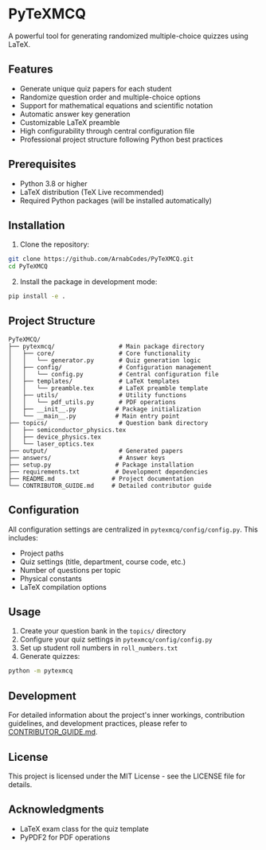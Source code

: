 # PyTeXMCQ

A powerful tool for generating randomized multiple-choice quizzes using LaTeX.

## Features

- Generate unique quiz papers for each student
- Randomize question order and multiple-choice options
- Support for mathematical equations and scientific notation
- Automatic answer key generation
- Customizable LaTeX preamble
- High configurability through central configuration file
- Professional project structure following Python best practices

## Prerequisites

- Python 3.8 or higher
- LaTeX distribution (TeX Live recommended)
- Required Python packages (will be installed automatically)

## Installation

1. Clone the repository:
```bash
git clone https://github.com/ArnabCodes/PyTeXMCQ.git
cd PyTeXMCQ
```

2. Install the package in development mode:
```bash
pip install -e .
```

## Project Structure

```
PyTeXMCQ/
├── pytexmcq/                  # Main package directory
│   ├── core/                  # Core functionality
│   │   └── generator.py       # Quiz generation logic
│   ├── config/                # Configuration management
│   │   └── config.py          # Central configuration file
│   ├── templates/             # LaTeX templates
│   │   └── preamble.tex       # LaTeX preamble template
│   ├── utils/                 # Utility functions
│   │   └── pdf_utils.py       # PDF operations
│   ├── __init__.py           # Package initialization
│   └── __main__.py           # Main entry point
├── topics/                    # Question bank directory
│   ├── semiconductor_physics.tex
│   ├── device_physics.tex
│   └── laser_optics.tex
├── output/                    # Generated papers
├── answers/                   # Answer keys
├── setup.py                  # Package installation
├── requirements.txt          # Development dependencies
├── README.md                # Project documentation
└── CONTRIBUTOR_GUIDE.md     # Detailed contributor guide
```

## Configuration

All configuration settings are centralized in `pytexmcq/config/config.py`. This includes:
- Project paths
- Quiz settings (title, department, course code, etc.)
- Number of questions per topic
- Physical constants
- LaTeX compilation options

## Usage

1. Create your question bank in the `topics/` directory
2. Configure your quiz settings in `pytexmcq/config/config.py`
3. Set up student roll numbers in `roll_numbers.txt`
4. Generate quizzes:
```bash
python -m pytexmcq
```

## Development

For detailed information about the project's inner workings, contribution guidelines, and development practices, please refer to [CONTRIBUTOR_GUIDE.md](CONTRIBUTOR_GUIDE.md).

## License

This project is licensed under the MIT License - see the LICENSE file for details.

## Acknowledgments

- LaTeX exam class for the quiz template
- PyPDF2 for PDF operations 